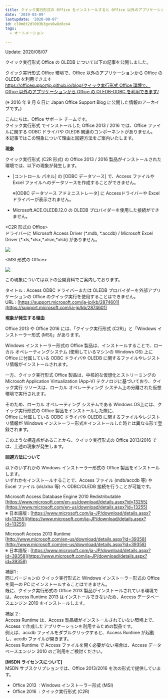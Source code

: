 ```yaml
---
title: クイック実行形式の Office をインストールすると Office 以外のアプリケーションから ODBC - OLEDB が利用できない
date: '2019-03-09'
lastupdate: '2020-08-07'
id: cl0m8t2dl003b3gvs6w8z8co4
tags:
  - オートメーション

---
```


Update: 2020/08/07  
  
クイック実行形式 Office の OLEDB について以下の記事を公開しました。

クイック実行形式 Office 環境で、Office 以外のアプリケーションから Office の OLEDB を利用できます   
[https://officesupportjp.github.io/blog/クイック実行形式 Office 環境で、Office 以外のアプリケーションから Office の OLEDB-ODBC を利用できます/](https://officesupportjp.github.io/blog/%E3%82%AF%E3%82%A4%E3%83%83%E3%82%AF%E5%AE%9F%E8%A1%8C%E5%BD%A2%E5%BC%8F%20Office%20%E7%92%B0%E5%A2%83%E3%81%A7%E3%80%81Office%20%E4%BB%A5%E5%A4%96%E3%81%AE%E3%82%A2%E3%83%97%E3%83%AA%E3%82%B1%E3%83%BC%E3%82%B7%E3%83%A7%E3%83%B3%E3%81%8B%E3%82%89%20Office%20%E3%81%AE%20OLEDB-ODBC%20%E3%82%92%E5%88%A9%E7%94%A8%E3%81%A7%E3%81%8D%E3%81%BE%E3%81%99/)

  

(※ 2016 年 9 月 6 日に Japan Office Support Blog に公開した情報のアーカイブです。)

こんにちは、Office サポート チームです。  
クイック実行形式 でインストールした Office 2013 / 2016 では、Office ファイルに関する ODBC ドライバや OLEDB 関連のコンポーネントがありません。  
本記事ではこの現象について理由と回避方法をご案内いたします。

  

**現象**

クイック実行形式 (C2R 形式) の Office 2013 / 2016 製品がインストールされた環境では、以下の現象が発生します。

*   \[コントロール パネル\] の \[ODBC データソース\] で、Access ファイルや Excel ファイルへのデータソースを作成することができません。  
      
    ※\[ODBC データソース アドミニストレータ\] に Accessドライバーや Excel ドライバーが表示されません。
*   Microsoft.ACE.OLEDB.12.0 の OLEDB プロバイダーを使用した接続ができません。

  

<C2R 形式の Office>  
ドライバーに Microsoft Access Driver (\*.mdb, \*.accdb) / Microsoft Excel Driver (\*.xls,\*xlsx,\*.xlsm,\*xlsb) がありません。  

![](image1.png)

  

<MSI 形式の Office>

![](image2.png)

  

この現象については以下の公開資料でご案内しております。  

タイトル : Access ODBC ドライバーまたは OLEDB プロバイダーを外部アプリケーションの Office のクイック実行を使用することはできません。  
URL : [https://support.microsoft.com/ja-jp/kb/2874601](https://support.microsoft.com/ja-jp/kb/2874601)

  

**現象が発生する理由**

Office 2013 や Office 2016 には、「クイック実行形式 (C2R)」と「Windows インストーラー形式 (MSI)」があります。

  

Windows インストーラー形式の Office 製品は、インストールすることで、ローカル オペレーティングシステム (使用しているマシンの Windows OS) 上に Office に付属している ODBC ドライバや OLEDB に関するファイルやレジストリ情報がインストールされます。

  

一方、クイック実行形式 Office 製品は、中核的な仮想化とストリーミングの Microsoft Application Virtualization (App-V) テクノロジに基づいており、クイック実行 リソースは、ローカル オペレーティング システム上の分離された仮想環境で実行されます。  
  
そのため、ローカル オペレーティング システムである Windows OS上には、クイック実行形式の Office 製品をインストールした際に、  
Office に付属している ODBC ドライバや OLEDB に関するファイルやレジストリ情報が Windows インストーラー形式をインストールした時とは異なる形で登録されます。

  

このような相違点があることから、クイック実行形式の Office 2013/2016 では、上述の現象が発生します。  

  

**回避方法について**

以下のいずれかの Windows インストーラー形式の Office 製品をインストールします。  
いずれかをインストールすることで、Access ファイル (mdb/accdb 等) や Excel ファイル (xls/xlsx 等) へ ODBC/OLEDB 接続を行うことが可能です。

  

Microsoft Access Database Engine 2010 Redistributable  
[https://www.microsoft.com/en-us/download/details.aspx?id=13255](https://www.microsoft.com/en-us/download/details.aspx?id=13255)  
※ 日本語版 : [https://www.microsoft.com/ja-JP/download/details.aspx?id=13255](https://www.microsoft.com/ja-JP/download/details.aspx?id=13255)

  

Microsoft Access 2013 Runtime  
[http://www.microsoft.com/en-us/download/details.aspx?id=39358](http://www.microsoft.com/en-us/download/details.aspx?id=39358)  
※ 日本語版 : [https://www.microsoft.com/ja-JP/download/details.aspx?id=39358](https://www.microsoft.com/ja-JP/download/details.aspx?id=39358)

  

補足1 :  
同じバージョンの クイック実行形式と Windows インストーラー形式の Office を同一の PC にインストールすることはできません。  
既に、クイック実行形式の Office 2013 製品がインストールされている環境では、Access Runtime 2013 はインストールできないため、Access データベースエンジン 2010 をインストールします。

  

補足 2 :  
Access Runtime は、Access 製品版がインストールされていない環境上で、Access で作成したアプリケーションを利用するための製品です。  
例えば、accdb ファイルをダブルクリックすると、Access Runtime が起動し、accdb ファイルが開きます。  
Access Runtime で Access ファイルを開く必要がない場合は、Access データベースエンジン 2010 のご利用をご検討ください。  

  

**\[MSDN ライセンスについて\]**  
MSDN サブスクリプションでは、Office 2013/2016 を次の形式で提供しています。  

*   Office 2013  : Windows インストーラー形式 (MSI)
*   Office 2016  : クイック実行形式 (C2R)